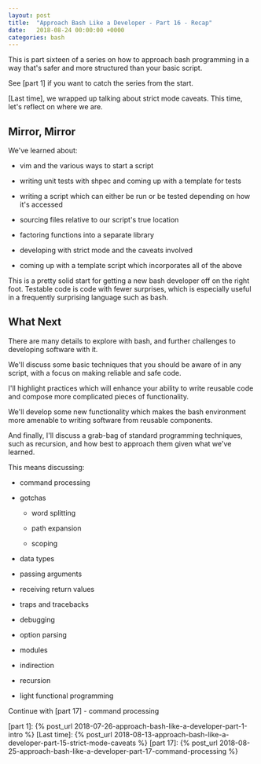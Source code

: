 ```yaml
---
layout: post
title:  "Approach Bash Like a Developer - Part 16 - Recap"
date:   2018-08-24 00:00:00 +0000
categories: bash
---
```


This is part sixteen of a series on how to approach bash programming in
a way that's safer and more structured than your basic script.

See [part 1] if you want to catch the series from the start.

[Last time], we wrapped up talking about strict mode caveats.  This
time, let's reflect on where we are.

Mirror, Mirror
--------------

We've learned about:

-   vim and the various ways to start a script

-   writing unit tests with shpec and coming up with a template for
    tests

-   writing a script which can either be run or be tested depending on
    how it's accessed

-   sourcing files relative to our script's true location

-   factoring functions into a separate library

-   developing with strict mode and the caveats involved

-   coming up with a template script which incorporates all of the above

This is a pretty solid start for getting a new bash developer off on the
right foot.  Testable code is code with fewer surprises, which is
especially useful in a frequently surprising language such as bash.

What Next
---------

There are many details to explore with bash, and further challenges to
developing software with it.

We'll discuss some basic techniques that you should be aware of in any
script, with a focus on making reliable and safe code.

I'll highlight practices which will enhance your ability to write
reusable code and compose more complicated pieces of functionality.

We'll develop some new functionality which makes the bash environment
more amenable to writing software from reusable components.

And finally, I'll discuss a grab-bag of standard programming techniques,
such as recursion, and how best to approach them given what we've
learned.

This means discussing:

-   command processing

-   gotchas

    -   word splitting

    -   path expansion

    -   scoping

-   data types

-   passing arguments

-   receiving return values

-   traps and tracebacks

-   debugging

-   option parsing

-   modules

-   indirection

-   recursion

-   light functional programming

Continue with [part 17] - command processing

  [part 1]:       {% post_url 2018-07-26-approach-bash-like-a-developer-part-1-intro                      %}
  [Last time]:    {% post_url 2018-08-13-approach-bash-like-a-developer-part-15-strict-mode-caveats       %}
  [part 17]:      {% post_url 2018-08-25-approach-bash-like-a-developer-part-17-command-processing        %}
